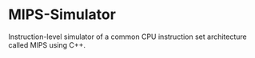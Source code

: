 # MIPS-Simulator
Instruction-level simulator of a common CPU instruction set architecture called MIPS using C++.

